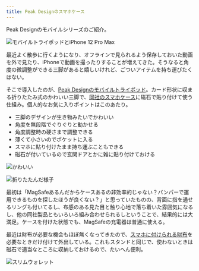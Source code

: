 ```yaml
---
title: Peak Designのスマホケース
---
```

Peak Designのモバイルシリーズのご紹介。

![](https://lh4.googleusercontent.com/FWhGBrqbQc9G4aW7oOSFDf9IP5tVRyFSVD7iCqagD_SwmpBJVxheYcc8YnHBXd1r1WfRnR30u89zFrge3UnqF9mK9-qVIYHERTcHdsc4KdoaoY977IbRX1odamul1PMbVsyFVqkA_eeJEzej7TP8bg "モバイルトライポッドとiPhone 12 Pro Max")

最近よく散歩に行くようになり、オフラインで見られるよう保存しておいた動画を外で見たり、iPhoneで動画を撮ったりすることが増えてきた。そうなると角度の微調整ができる三脚があると嬉しいけれど、ごついアイテムを持ち運びたくはない。

そこで導入したのが、[Peak Designのモバイルトライポッド](https://www.amazon.co.jp/dp/B09FRZPLL3)。カード形状に収まる折りたたみ式のかわいい三脚で、[同社のスマホケース](https://www.amazon.co.jp/dp/B09FP3HP7Z?)に磁石で貼り付けて使う仕組み。個人的なお気に入りポイントはこのあたり。

*   三脚のデザインが生き物みたいでかわいい
*   角度を無段階でぐりぐりと動かせる
*   角度調整時の硬さまで調整できる
*   薄くて小さいのでポケットに入る
*   スマホに貼り付けたまま持ち運ぶこともできる
*   磁石が付いているので玄関ドアとかに雑に貼り付けておける

![](https://lh3.googleusercontent.com/_yIrzAvgZqeJtaC7p_QJnqV417eGemKX7T1uDW0b9Obt6isz6n4vpbB0aWKDuJq_IIObCZsWzQoOPe1UOM12KvAebCEuewapK2NjZB-yUqEZTYjrJ2JHxvO2H9AW9-uL8k8SlBsIKGkBDNIUEK-T6Q "かわいい")

![](https://lh3.googleusercontent.com/juo2q8Wen3RB0jGk_dKgobYYFbT4cNUEDKP5rvT9WZYKLaxi7tifYtvbk_aq4gZFEjrbgmg3m0f22bPO67mCRp9DGMHBaQBfAOR8ZFLqgfDn6HeZSuNao4HLQsi4SgOoTXE11w1-CnKfRRvNbdyZ2g "折りたたんだ様子")

最初は「MagSafeあるんだからケースあるの非効率的じゃない？バンパーで運用できるものを探したほうが良くない？」と思っていたものの、背面に指を通せるリングも付いてるし、布感のある見た目と触り心地で落ち着いた雰囲気になるし、他の同社製品ともいろいろ組み合わせられるしということで、結果的には大満足。ケースを付けた状態でも、MagSafeの充電器は普通に使える。

最近は財布が必要な機会もほぼ無くなってきたので、[スマホに付けられる財布](https://www.amazon.co.jp/dp/B09FSGW671)を必要なときだけ付けて外出している。これもスタンドと同じで、使わないときは磁石で適当なところに収納しておけるので、たいへん便利。

![](https://lh5.googleusercontent.com/5lG60kmy4lnXrCd3U9d1y5TnYUaSGwgiwn-HwrpoMEZpXnZW6X3iiJITn7BxWLUQNp8G0uxL4bMSeYAHqeuzzYU5R1rkVg4P50iBg6lwwnwj1gMTVLctBsTj8R3lmPXQ9ZPoNMpvyMYdoI93uy3nnA "スリムウォレット")
